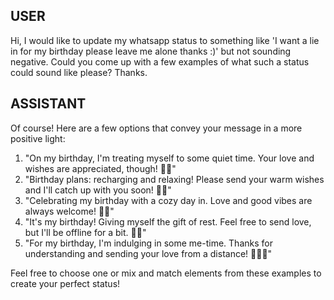 ## USER
Hi, I would like to update my whatsapp status to something like 'I want a lie in for my birthday please leave me alone thanks :)' but not sounding negative. Could you come up with a few examples of what such a status could sound like please? Thanks.

## ASSISTANT
Of course! Here are a few options that convey your message in a more positive light:

1. "On my birthday, I'm treating myself to some quiet time. Your love and wishes are appreciated, though! 🥳💤"
2. "Birthday plans: recharging and relaxing! Please send your warm wishes and I'll catch up with you soon! 🎉🛌"
3. "Celebrating my birthday with a cozy day in. Love and good vibes are always welcome! 🎂😴"
4. "It's my birthday! Giving myself the gift of rest. Feel free to send love, but I'll be offline for a bit. 🥰🌙"
5. "For my birthday, I'm indulging in some me-time. Thanks for understanding and sending your love from a distance! 🎈💆‍♀️"

Feel free to choose one or mix and match elements from these examples to create your perfect status!